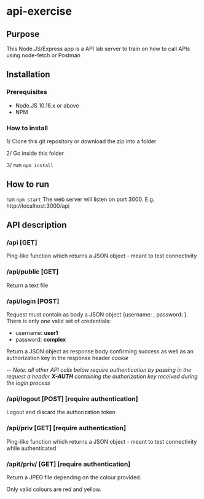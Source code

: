 # api-exercise
## Purpose
This Node.JS/Express app is a API lab server to train on how to call APIs using node-fetch or Postman

## Installation
### Prerequisites
- Node.JS 10.16.x or above
- NPM

### How to install
1/ Clone this git repository or download the zip into a folder

2/ Go inside this folder

3/ run `npm install`

## How to run
run `npm start`
The web server will listen on port 3000.
E.g. http://localhost:3000/api

## API description
### /api [GET]
Ping-like function which returns a JSON object - meant to test connectivity

### /api/public [GET]
Return a text file

### /api/login [POST]
Request must contain as body a JSON object {username: <username>, password: <password>}.
There is only one valid set of credentials:
- username: **user1**
- password: **complex**

Return a JSON object as response body confirming success as well as an authorization key in the response header *cookie*

--
*Note: all other API calls below require authentication by passing in the request a header* ***X-AUTH*** *containing the authorization key received during the login process*

### /api/logout [POST] [require authentication]
Logout and discard the authorization token

### /api/priv [GET] [require authentication]
Ping-like function which returns a JSON object - meant to test connectivity while authenticated

### /apit/priv/<colour> [GET] [require authentication]
Return a JPEG file depending on the colour provided.

Only valid colours are red and yellow.
